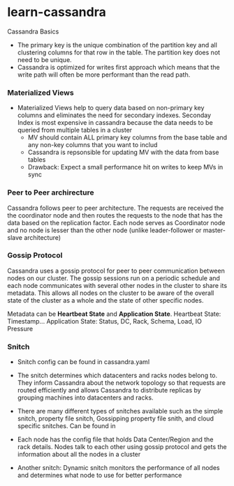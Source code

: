 # learn-cassandra
Cassandra Basics

* The primary key is the unique combination of the partition key and all clustering columns for that row in the table. The partition key does not need to be unique.
* Cassandra is optimized for writes first approach which means that the write path will often be more performant than the read path.


### Materialized Views ###

* Materialized Views help to query data based on non-primary key columns and eliminates the need for secondary indexes. Seconday Index is most expensive in cassandra because the data needs to be queried from multiple tables in a cluster
   * MV should contain ALL primary key columns from the base table and any non-key columns that you want to includ
   * Cassandra is repsonsible for updating MV with the data from base tables
   * Drawback: Expect a small performance hit on writes to keep MVs in sync

### Peer to Peer archirecture ###
Cassandra follows peer to peer architecture. The requests are received the the coordinator node and then routes the requests to the node that has the data based on the replication factor. Each node serves as Coordinator node and no node is lesser than the other node (unlike leader-follower or master-slave architecture)

### Gossip Protocol ###
Cassandra uses a gossip protocol for peer to peer communication between nodes on our cluster. The gossip sessions run on a periodic schedule and each node communicates with several other nodes in the cluster to share its metadata. This allows all nodes on the cluster to be aware of the overall state of the cluster as a whole and the state of other specific nodes.

Metadata can be **Heartbeat State** and **Application State**. Heartbeat State: Timestamp... Application State: Status, DC, Rack, Schema, Load, IO Pressure

### Snitch ###

* Snitch config can be found in cassandra.yaml 

* The snitch determines which datacenters and racks nodes belong to. They inform Cassandra about the network topology so that requests are routed efficiently and allows Cassandra to distribute replicas by grouping machines into datacenters and racks. 

* There are many different types of snitches available such as the simple snitch, property file snitch, Gossipping property file snith, and cloud specific snitches. Can be found in 

* Each node has the config file that holds Data Center/Region and the rack details. Nodes talk to each other using gossip protocol and gets the information about all the nodes in a cluster

* Another snitch: Dynamic snitch monitors the performance of all nodes and determines what node to use for better performance
